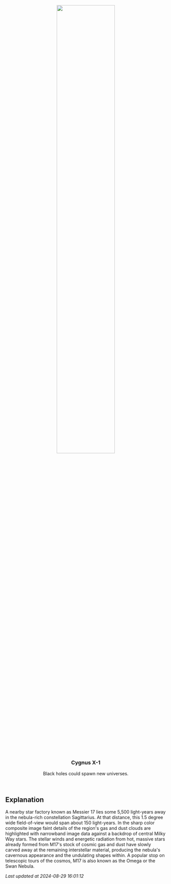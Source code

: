 <p align='center'>
    <img src='https://apod.nasa.gov/apod/image/2408/M17SwanMaxant_1024.jpg' width='60%' />
    <h3 align="center">Cygnus X-1</h3>
    <p align="center">Black holes could spawn new universes.</p>
</p>
<br/>

Explanation
--
A nearby star factory known as Messier 17 lies some 5,500 light-years away in the nebula-rich constellation Sagittarius. At that distance, this 1.5 degree wide field-of-view would span about 150 light-years. In the sharp color composite image faint details of the region's gas and dust clouds are highlighted with narrowband image data against a backdrop of central Milky Way stars. The stellar winds and energetic radiation from hot, massive stars already formed from M17's stock of cosmic gas and dust have slowly carved away at the remaining interstellar material, producing the nebula's cavernous appearance and the undulating shapes within. A popular stop on telescopic tours of the cosmos, M17 is also known as the Omega or the Swan Nebula.


*Last updated at 2024-08-29 16:01:12*

